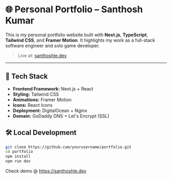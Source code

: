 # 🌐 Personal Portfolio – Santhosh Kumar

This is my personal portfolio website built with **Next.js**, **TypeScript**, **Tailwind CSS**, and **Framer Motion**. It highlights my work as a full-stack software engineer and solo game developer.

> Live at: [santhoshle.dev](https://santhoshle.dev)

---

## 🚀 Tech Stack

- **Frontend Framework:** Next.js + React
- **Styling:** Tailwind CSS
- **Animations:** Framer Motion
- **Icons:** React Icons
- **Deployment:** DigitalOcean + Nginx
- **Domain:** GoDaddy DNS + Let's Encrypt (SSL)

## 🛠 Local Development

```bash
git clone https://github.com/yourusername/portfolio.git
cd portfolio
npm install
npm run dev
```

Check demo @ https://santhoshle.dev